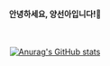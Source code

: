 <div align = "center">

#### 안녕하세요, 양선아입니다!👋
<br/>

<!-- 프레임워크 마크
<img src="https://img.shields.io/badge/Android-3DDC84?style=flat-square&logo=Android&logoColor=white"/>  <img src="https://img.shields.io/badge/Spring-6DB33F?style=flat-square&logo=Spring&logoColor=white"/> -->
  

[![Anurag's GitHub stats](https://github-readme-stats.vercel.app/api?username=yang1318&count_private=true&show_icons=true&theme=solarized-light)](https://github.com/anuraghazra/github-readme-stats)
<!--많이쓴 언어
[![Top Langs](https://github-readme-stats.vercel.app/api/top-langs/?username=yang1318&layout=compact)](https://github.com/anuraghazra/github-readme-stats)-->
